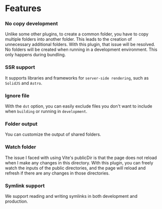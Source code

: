 # Features

### No copy development

Unlike some other plugins, to create a common folder, you have to copy multiple folders into another folder. This leads
to the creation of unnecessary additional folders.
With this plugin, that issue will be resolved. No folders will be created when running in a development environment.
This only happens during bundling.

### SSR support

It supports libraries and frameworks for `server-side rendering`, such as `SolidJS` and `Astro`.

### Ignore file

With the `dst` option, you can easily exclude files you don't want to include when `building` or running in
`development`.

### Folder output

You can customize the output of shared folders.

### Watch folder

The issue I faced with using Vite's publicDir is that the page does not reload when I make any changes in this
directory. With this plugin, you can freely watch the inputs of the public directories, and the page will reload and
refresh if there are any changes in those directories.

### Symlink support

We support reading and writing symlinks in both development and production.
